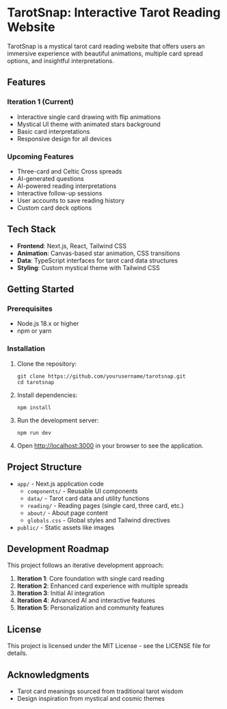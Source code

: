 # TarotSnap: Interactive Tarot Reading Website

TarotSnap is a mystical tarot card reading website that offers users an immersive experience with beautiful animations, multiple card spread options, and insightful interpretations.

## Features

### Iteration 1 (Current)
- Interactive single card drawing with flip animations
- Mystical UI theme with animated stars background
- Basic card interpretations
- Responsive design for all devices

### Upcoming Features
- Three-card and Celtic Cross spreads
- AI-generated questions
- AI-powered reading interpretations
- Interactive follow-up sessions
- User accounts to save reading history
- Custom card deck options

## Tech Stack

- **Frontend**: Next.js, React, Tailwind CSS
- **Animation**: Canvas-based star animation, CSS transitions
- **Data**: TypeScript interfaces for tarot card data structures
- **Styling**: Custom mystical theme with Tailwind CSS

## Getting Started

### Prerequisites
- Node.js 18.x or higher
- npm or yarn

### Installation

1. Clone the repository:
   ```
   git clone https://github.com/yourusername/tarotsnap.git
   cd tarotsnap
   ```

2. Install dependencies:
   ```
   npm install
   ```

3. Run the development server:
   ```
   npm run dev
   ```

4. Open [http://localhost:3000](http://localhost:3000) in your browser to see the application.

## Project Structure

- `app/` - Next.js application code
  - `components/` - Reusable UI components
  - `data/` - Tarot card data and utility functions
  - `reading/` - Reading pages (single card, three card, etc.)
  - `about/` - About page content
  - `globals.css` - Global styles and Tailwind directives
- `public/` - Static assets like images

## Development Roadmap

This project follows an iterative development approach:

1. **Iteration 1**: Core foundation with single card reading
2. **Iteration 2**: Enhanced card experience with multiple spreads
3. **Iteration 3**: Initial AI integration
4. **Iteration 4**: Advanced AI and interactive features
5. **Iteration 5**: Personalization and community features

## License

This project is licensed under the MIT License - see the LICENSE file for details.

## Acknowledgments

- Tarot card meanings sourced from traditional tarot wisdom
- Design inspiration from mystical and cosmic themes
